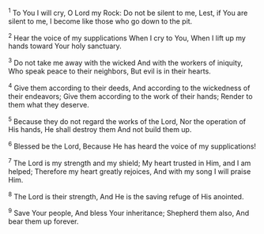 <sup>1</sup> 
To You I will cry, O Lord my Rock: Do not be silent to me, Lest, if You are silent to me, I become like those who go down to the pit. 

<sup>2</sup> 
Hear the voice of my supplications When I cry to You, When I lift up my hands toward Your holy sanctuary. 

<sup>3</sup> 
Do not take me away with the wicked And with the workers of iniquity, Who speak peace to their neighbors, But evil is in their hearts. 

<sup>4</sup> 
Give them according to their deeds, And according to the wickedness of their endeavors; Give them according to the work of their hands; Render to them what they deserve. 

<sup>5</sup> 
Because they do not regard the works of the Lord, Nor the operation of His hands, He shall destroy them And not build them up. 

<sup>6</sup> 
Blessed be the Lord, Because He has heard the voice of my supplications! 

<sup>7</sup> 
The Lord is my strength and my shield; My heart trusted in Him, and I am helped; Therefore my heart greatly rejoices, And with my song I will praise Him. 

<sup>8</sup> 
The Lord is their strength, And He is the saving refuge of His anointed. 

<sup>9</sup> 
Save Your people, And bless Your inheritance; Shepherd them also, And bear them up forever.
